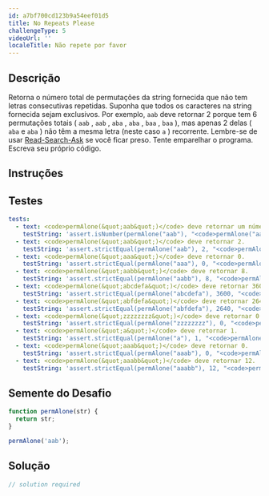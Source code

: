 ```yaml
---
id: a7bf700cd123b9a54eef01d5
title: No Repeats Please
challengeType: 5
videoUrl: ''
localeTitle: Não repete por favor
---
```


## Descrição
<section id="description"> Retorna o número total de permutações da string fornecida que não tem letras consecutivas repetidas. Suponha que todos os caracteres na string fornecida sejam exclusivos. Por exemplo, <code>aab</code> deve retornar 2 porque tem 6 permutações totais ( <code>aab</code> , <code>aab</code> , <code>aba</code> , <code>aba</code> , <code>baa</code> , <code>baa</code> ), mas apenas 2 delas ( <code>aba</code> e <code>aba</code> ) não têm a mesma letra (neste caso <code>a</code> ) recorrente. Lembre-se de usar <a href="http://forum.freecodecamp.org/t/how-to-get-help-when-you-are-stuck/19514" target="_blank">Read-Search-Ask</a> se você ficar preso. Tente emparelhar o programa. Escreva seu próprio código. </section>

## Instruções
<section id="instructions">
</section>

## Testes
<section id='tests'>

```yml
tests:
  - text: <code>permAlone(&quot;aab&quot;)</code> deve retornar um número.
    testString: 'assert.isNumber(permAlone("aab"), "<code>permAlone("aab")</code> should return a number.");'
  - text: <code>permAlone(&quot;aab&quot;)</code> deve retornar 2.
    testString: 'assert.strictEqual(permAlone("aab"), 2, "<code>permAlone("aab")</code> should return 2.");'
  - text: <code>permAlone(&quot;aaa&quot;)</code> deve retornar 0.
    testString: 'assert.strictEqual(permAlone("aaa"), 0, "<code>permAlone("aaa")</code> should return 0.");'
  - text: <code>permAlone(&quot;aabb&quot;)</code> deve retornar 8.
    testString: 'assert.strictEqual(permAlone("aabb"), 8, "<code>permAlone("aabb")</code> should return 8.");'
  - text: <code>permAlone(&quot;abcdefa&quot;)</code> deve retornar 3600.
    testString: 'assert.strictEqual(permAlone("abcdefa"), 3600, "<code>permAlone("abcdefa")</code> should return 3600.");'
  - text: <code>permAlone(&quot;abfdefa&quot;)</code> deve retornar 2640.
    testString: 'assert.strictEqual(permAlone("abfdefa"), 2640, "<code>permAlone("abfdefa")</code> should return 2640.");'
  - text: <code>permAlone(&quot;zzzzzzzz&quot;)</code> deve retornar 0.
    testString: 'assert.strictEqual(permAlone("zzzzzzzz"), 0, "<code>permAlone("zzzzzzzz")</code> should return 0.");'
  - text: <code>permAlone(&quot;a&quot;)</code> deve retornar 1.
    testString: 'assert.strictEqual(permAlone("a"), 1, "<code>permAlone("a")</code> should return 1.");'
  - text: <code>permAlone(&quot;aaab&quot;)</code> deve retornar 0.
    testString: 'assert.strictEqual(permAlone("aaab"), 0, "<code>permAlone("aaab")</code> should return 0.");'
  - text: <code>permAlone(&quot;aaabb&quot;)</code> deve retornar 12.
    testString: 'assert.strictEqual(permAlone("aaabb"), 12, "<code>permAlone("aaabb")</code> should return 12.");'

```

</section>

## Semente do Desafio
<section id='challengeSeed'>

<div id='js-seed'>

```js
function permAlone(str) {
  return str;
}

permAlone('aab');

```

</div>



</section>

## Solução
<section id='solution'>

```js
// solution required
```
</section>
